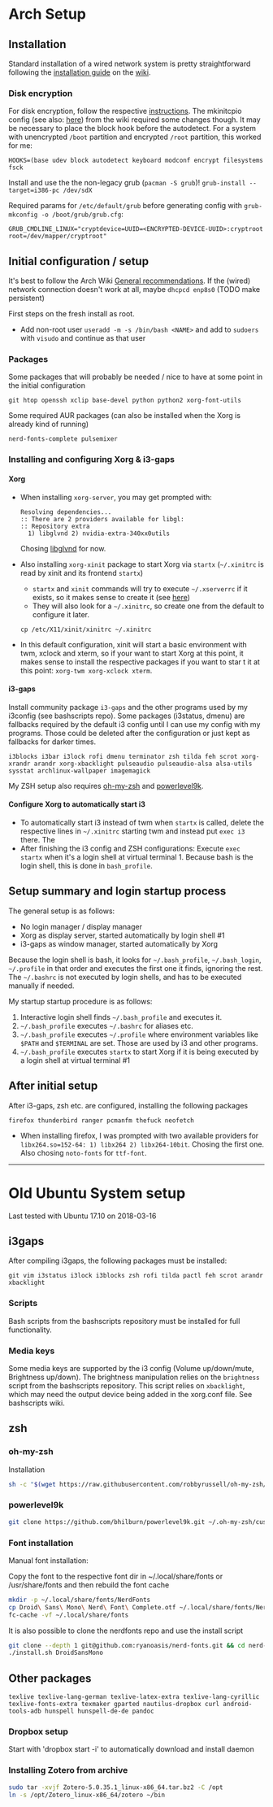 # Arch Setup
## Installation
Standard installation of a wired network system is pretty straightforward following the [installation guide](https://wiki.archlinux.org/index.php/Installation_guide) on the [wiki](https://wiki.archlinux.org/https://www.google.com).
### Disk encryption
For disk encryption, follow the respective [instructions](https://wiki.archlinux.org/index.php/Dm-crypt/Encrypting_an_entire_system#Simple_partition_layout_with_LUKS). The mkinitcpio config (see also: [here](https://wiki.archlinux.org/index.php/Dm-crypt/System_configuration#Boot_loader)) from the wiki required some changes though. It may be necessary to place the block hook before the autodetect. For a system with unencrypted `/boot` partition and encrypted `/root` partition, this worked for me:
```
HOOKS=(base udev block autodetect keyboard modconf encrypt filesystems fsck
```
Install and use the the non-legacy grub (`pacman -S grub`)!
```grub-install --target=i386-pc /dev/sdX```

Required params for `/etc/default/grub` before generating config with `grub-mkconfig -o /boot/grub/grub.cfg`:
```
GRUB_CMDLINE_LINUX="cryptdevice=UUID=<ENCRYPTED-DEVICE-UUID>:cryptroot root=/dev/mapper/cryptroot"
```

## Initial configuration / setup
It's best to follow the Arch Wiki [General recommendations](https://wiki.archlinux.org/index.php/General_recommendations). If the (wired) network connection doesn't work at all, maybe `dhcpcd enp8s0` (TODO make persistent)

First steps on the fresh install as root.
* Add non-root user `useradd -m -s /bin/bash <NAME>` and add to `sudoers` with `visudo` and continue as that user

### Packages
Some packages that will probably be needed / nice to have at some point in the initial configuration
```
git htop openssh xclip base-devel python python2 xorg-font-utils
```
Some required AUR packages (can also be installed when the Xorg is already kind of running)
```
nerd-fonts-complete pulsemixer
```

### Installing and configuring Xorg & i3-gaps
#### Xorg
* When installing `xorg-server`, you may get prompted with:
  ```
  Resolving dependencies...
  :: There are 2 providers available for libgl:
  :: Repository extra
    1) libglvnd 2) nvidia-extra-340xx0utils
  ```
  Chosing [libglvnd](https://github.com/NVIDIA/libglvnd) for now.
* Also installing `xorg-xinit` package to start Xorg via `startx` (`~/.xinitrc` is read by xinit and its frontend `startx`)
  * `startx` and `xinit` commands will try to execute `~/.xserverrc` if it exists, so it makes sense to create it (see [here](https://wiki.archlinux.org/index.php/Xinit#xserverrc))
  * They will also look for a `~/.xinitrc`, so create one from the default to configure it later.
  
  `cp /etc/X11/xinit/xinitrc ~/.xinitrc`
* In this default configuration, xinit will start a basic environment with twm, xclock and xterm, so if your want to start Xorg at this point, it makes sense to install the respective packages if you want to star t it at this point: `xorg-twm xorg-xclock xterm`.

#### i3-gaps
Install community package `i3-gaps` and the other programs used by my i3config (see bashscripts repo). Some packages (i3status, dmenu) are fallbacks required by the default i3 config until I can use my config with my programs. Those could be deleted after the configuration or just kept as fallbacks for darker times.
```
i3blocks i3bar i3lock rofi dmenu terminator zsh tilda feh scrot xorg-xrandr arandr xorg-xbacklight pulseaudio pulseaudio-alsa alsa-utils sysstat archlinux-wallpaper imagemagick
```  
My ZSH setup also requires [oh-my-zsh](https://github.com/robbyrussell/oh-my-zsh) and [powerlevel9k](https://github.com/bhilburn/powerlevel9k).

#### Configure Xorg to automatically start i3
* To automatically start i3 instead of twm when `startx` is called, delete the respective lines in `~/.xinitrc` starting twm and instead put `exec i3` there. The
* After finishing the i3 config and ZSH configurations: Execute `exec startx` when it's a login shell at virtual terminal 1. Because bash is the login shell, this is done in `bash_profile`.

## Setup summary and login startup process
The general setup is as follows:
* No login manager / display manager
* Xorg as display server, started automatically by login shell #1
* i3-gaps as window manager, started automatically by Xorg

Because the login shell is bash, it looks for `~/.bash_profile`, `~/.bash_login`, `~/.profile` in that order and executes the first one it finds, ignoring the rest. The `~/.bashrc` is not executed by login shells, and has to be executed manually if needed.

My startup startup procedure is as follows:

1. Interactive login shell finds `~/.bash_profile` and executes it.
2. `~/.bash_profile` executes `~/.bashrc` for aliases etc.
3. `~/.bash_profile` executes `~/.profile` where environment variables like `$PATH` and `$TERMINAL` are set. Those are used by i3 and other programs.
4. `~/.bash_profile` executes `startx` to start Xorg if it is being executed by a login shell at virtual terminal #1

## After initial setup
After i3-gaps, zsh etc. are configured, installing the following packages
```
firefox thunderbird ranger pcmanfm thefuck neofetch
```
* When installing firefox, I was prompted with two available providers for `libx264.so=152-64: 1) libx264 2) libx264-10bit`. Chosing the first one. Also chosing `noto-fonts` for `ttf-font`.



---



# Old Ubuntu System setup
Last tested with Ubuntu 17.10 on 2018-03-16

## i3gaps
After compiling i3gaps, the following packages must be installed:
```
git vim i3status i3lock i3blocks zsh rofi tilda pactl feh scrot arandr xbacklight
```
### Scripts
Bash scripts from the bashscripts repository must be installed for full functionality.

### Media keys
Some media keys are supported by the i3 config (Volume up/down/mute, Brightness up/down). 
The brightness manipulation relies on the ```brightness``` script from the bashscripts repository. 
This script relies on ```xbacklight```, which may need the output device being added in the xorg.conf file. See bashscripts wiki.

## zsh
### oh-my-zsh
Installation
```sh
sh -c "$(wget https://raw.githubusercontent.com/robbyrussell/oh-my-zsh/master/tools/install.sh -O -)"
```

### powerlevel9k

```sh
git clone https://github.com/bhilburn/powerlevel9k.git ~/.oh-my-zsh/custom/themes/powerlevel9k
```

### Font installation

Manual font installation:

Copy the font to the respective font dir in ~/.local/share/fonts or /usr/share/fonts and then rebuild the font cache

```sh
mkdir -p ~/.local/share/fonts/NerdFonts
cp Droid\ Sans\ Mono\ Nerd\ Font\ Complete.otf ~/.local/share/fonts/NerdFonts/
fc-cache -vf ~/.local/share/fonts
```

It is also possible to clone the nerdfonts repo and use the install script

```sh
git clone --depth 1 git@github.com:ryanoasis/nerd-fonts.git && cd nerd-fonts
./install.sh DroidSansMono
```

## Other packages
```
texlive texlive-lang-german texlive-latex-extra texlive-lang-cyrillic texlive-fonts-extra texmaker gparted nautilus-dropbox curl android-tools-adb hunspell hunspell-de-de pandoc
```

### Dropbox setup
Start with 'dropbox start -i' to automatically download and install daemon

### Installing Zotero from archive
```sh
sudo tar -xvjf Zotero-5.0.35.1_linux-x86_64.tar.bz2 -C /opt
ln -s /opt/Zotero_linux-x86_64/zotero ~/bin
``` 
